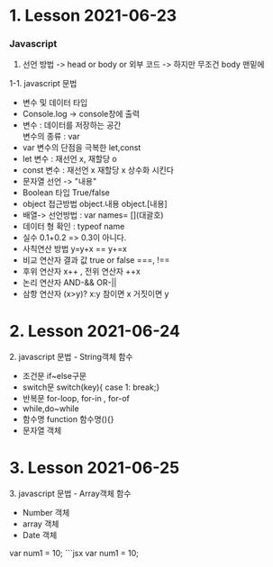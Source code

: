 <h1>1. Lesson 2021-06-23</h1>
<h3>Javascript</h3>

1. 선언 방법
   -> head or body or 외부 코드
   -> 하지만 무조건 body 맨밑에

1-1. javascript 문법

<ul>
<li>변수 및 데이터 타입</li>
<li>Console.log -> console창에 출력 </li>
<li>변수 : 데이터를 저장하는 공간<br>변수의 종류 : var </li>
<li>var 변수의 단점을 극복한 let,const</li>
<li>let 변수 : 재선언 x, 재할당 o</li>
<li>const 변수 :  재선언 x 재할당 x 상수화 시킨다 </li>
<li>문자열 선언 -> "내용"  </li>
<li>Boolean 타입  True/false </li>
<li>object 접근방법 object.내용 object.[내용] </li>
<li>배열-> 선언방법 : var names= [](대괄호)</li>
<li>데이터 형 확인 : typeof name</li>
<li>실수 0.1+0.2 => 0.3이 아니다.</li>
<li>사칙연산 방법 y=y+x == y+=x </li>
<li>비교 연산자 결과 값 true or false  ===, !== </li>
<li>후위 연산자 x++ , 전위 연산자 ++x</li>
<li>논리 연산자 AND-&& OR-||</li>
<li>삼항 연산자 (x>y)? x:y 참이면 x 거짓이면 y</li>
</ul>

<h1>2. Lesson 2021-06-24</h1>
2. javascript 문법 - String객체 함수

<ul>
<li>조건문 if~else구문</li>
<li>switch문 switch(key){ case 1: break;}</li>
<li>반복문 for-loop, for-in , for-of</li>
<li>while,do~while</li>
<li>함수명 function 함수명(){}</li>
<li>문자열 객체</li>

</ul>

<h1>3. Lesson 2021-06-25</h1>
3. javascript 문법 - Array객체 함수
<ul>

<li>Number 객체 <src="027.html"/></li>
<li>array 객체 <src="027.html"/></li>
<li>Date 객체 <src="027.html"/></li>

</ul>
var num1 = 10;
```jsx
var num1 = 10;

```
